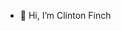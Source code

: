 - 👋 Hi, I’m Clinton Finch


<!---
mayankdey/Clinton Finch is a ✨ special ✨ repository because its `README.md` (this file) appears on your GitHub profile.
You can click the Preview link to take a look at your changes.
--->
